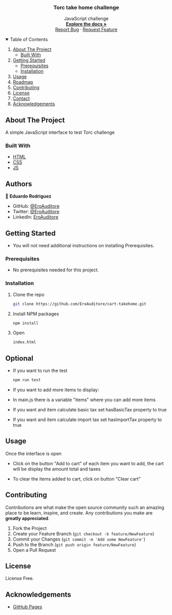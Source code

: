 <br />
<p align="center">

  <h3 align="center">Torc take home challenge</h3>

  <p align="center">
   JavaScript challenge
    <br />
    <a href="#"><strong>Explore the docs »</strong></a>
    <br />
    <a href="https://github.com/EroAuditore/cart-takehome/issues">Report Bug</a>
    ·
    <a href="https://github.com/EroAuditore/cart-takehome/issues">Request Feature</a>
  </p>
</p>

<details open="open">
  <summary>Table of Contents</summary>
  <ol>
    <li>
      <a href="#about-the-project">About The Project</a>
      <ul>
        <li><a href="#built-with">Built With</a></li>
      </ul>
    </li>
    <li>
      <a href="#getting-started">Getting Started</a>
      <ul>
        <li><a href="#prerequisites">Prerequisites</a></li>
        <li><a href="#installation">Installation</a></li>
      </ul>
    </li>
    <li><a href="#usage">Usage</a></li>
    <li><a href="#roadmap">Roadmap</a></li>
    <li><a href="#contributing">Contributing</a></li>
    <li><a href="#license">License</a></li>
    <li><a href="#contact">Contact</a></li>
    <li><a href="#acknowledgements">Acknowledgements</a></li>
  </ol>
</details>

## About The Project

A simple JavaScript interface to test Torc challenge

### Built With

- [HTML](https://www.w3schools.com/html/)
- [CSS](https://www.w3schools.com/css/)
- [JS](https://www.javascript.com/)

## Authors

👤 **Eduardo Rodriguez**

- GitHub: [@EroAuditore](https://github.com/EroAuditore)
- Twitter: [@EroAuditore](https://twitter.com/EroAuditore)
- LinkedIn: [EroAuditore](https://www.linkedin.com/in/EroAuditore/)

## Getting Started

- You will not need additional instructions on installing Prerequisites.

### Prerequisites

- No prerequisites needed for this project.

### Installation

1. Clone the repo
   ```sh
   git clone https://github.com/EroAuditore/cart-takehome.git
   ```
2. Install NPM packages
   ```sh
   npm install
   ```
3. Open
   ```sh
   index.html
   ```

## Optional

- If you want to run the test

  ```sh
  npm run test
  ```

- If you want to add more items to display:
- In main.js there is a variable "items" where you can add more items
- If you want and item calculate basic tax set hasBasicTax property to true
- If you want and item calculate import tax set hasImportTax property to true

## Usage

Once the interface is open

- Click on the button "Add to cart" of each item you want to add, the cart will be display the amount total and taxes

- To clear the items added to cart, click on button "Clear cart"

## Contributing

Contributions are what make the open source community such an amazing place to be learn, inspire, and create. Any contributions you make are **greatly appreciated**.

1. Fork the Project
2. Create your Feature Branch (`git checkout -b feature/NewFeature`)
3. Commit your Changes (`git commit -m 'Add some NewFeature'`)
4. Push to the Branch (`git push origin feature/NewFeature`)
5. Open a Pull Request

## License

License Free.

## Acknowledgements

- [GitHub Pages](https://pages.github.com)
